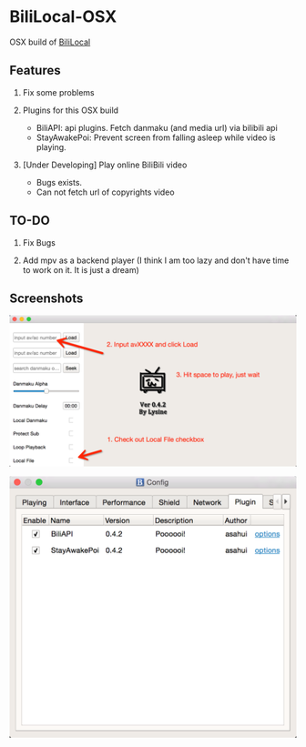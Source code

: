 BiliLocal-OSX
=========
OSX build of [BiliLocal](https://github.com/AncientLysine/BiliLocal)

Features
--------
1. Fix some problems

2. Plugins for this OSX build
   - BiliAPI: api plugins. Fetch danmaku (and media url) via bilibili api
   - StayAwakePoi: Prevent screen from falling asleep while video is playing.

3. [Under Developing] Play online BiliBili video 
   - Bugs exists.
   - Can not fetch url of copyrights video


TO-DO
----
1. Fix Bugs

2. Add mpv as a backend player (I think I am too lazy and don't have time to work on it. It is just a dream)


Screenshots
----------
![W](res/00.png)

![L](res/01.png)

